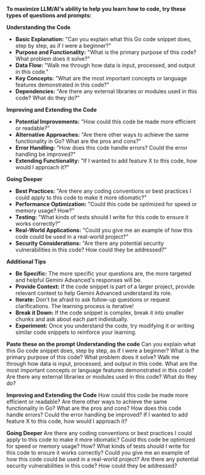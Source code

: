 **To maximize LLM/AI's ability to help you learn how to code, try these types of questions and prompts:**

**Understanding the Code**

* **Basic Explanation:** 
    "Can you explain what this Go code snippet does, step by step, as if I were a beginner?"
* **Purpose and Functionality:** 
    "What is the primary purpose of this code? What problem does it solve?"
* **Data Flow:** 
    "Walk me through how data is input, processed, and output in this code."
* **Key Concepts:** 
    "What are the most important concepts or language features demonstrated in this code?"
* **Dependencies:** 
    "Are there any external libraries or modules used in this code? What do they do?"

**Improving and Extending the Code**

* **Potential Improvements:** 
    "How could this code be made more efficient or readable?"
* **Alternative Approaches:** 
    "Are there other ways to achieve the same functionality in Go? What are the pros and cons?"
* **Error Handling:** 
    "How does this code handle errors? Could the error handling be improved?"
* **Extending Functionality:** 
    "If I wanted to add feature X to this code, how would I approach it?"

**Going Deeper**

* **Best Practices:** 
    "Are there any coding conventions or best practices I could apply to this code to make it more idiomatic?"
* **Performance Optimization:** 
    "Could this code be optimized for speed or memory usage? How?"
* **Testing:** 
    "What kinds of tests should I write for this code to ensure it works correctly?"
* **Real-World Applications:** 
    "Could you give me an example of how this code could be used in a real-world project?"
* **Security Considerations:** 
    "Are there any potential security vulnerabilities in this code? How could they be addressed?"

**Additional Tips**

* **Be Specific:** The more specific your questions are, the more targeted and helpful Gemini Advanced's responses will be.
* **Provide Context:** If the code snippet is part of a larger project, provide relevant context to help Gemini Advanced understand its role.
* **Iterate:** Don't be afraid to ask follow-up questions or request clarifications. The learning process is iterative!
* **Break it Down:** If the code snippet is complex, break it into smaller chunks and ask about each part individually.
* **Experiment:** Once you understand the code, try modifying it or writing similar code snippets to reinforce your learning.

**Paste these on the prompt**
**Understanding the code**
Can you explain what this Go code snippet does, step by step, as if I were a beginner?
What is the primary purpose of this code? What problem does it solve?
Walk me through how data is input, processed, and output in this code.
What are the most important concepts or language features demonstrated in this code?
Are there any external libraries or modules used in this code? What do they do?

**Improving and Extending the Code**
How could this code be made more efficient or readable?
Are there other ways to achieve the same functionality in Go? What are the pros and cons?
How does this code handle errors? Could the error handling be improved?
If I wanted to add feature X to this code, how would I approach it?

**Going Deeper**
Are there any coding conventions or best practices I could apply to this code to make it more idiomatic?
Could this code be optimized for speed or memory usage? How?
What kinds of tests should I write for this code to ensure it works correctly?
Could you give me an example of how this code could be used in a real-world project?
Are there any potential security vulnerabilities in this code? How could they be addressed?
